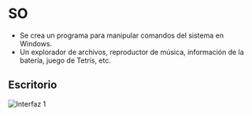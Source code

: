 # SO
- Se crea un programa para manipular comandos del sistema en Windows.
- Un explorador de archivos, reproductor de música, información de la batería, juego de Tetris, etc.


## Escritorio
![Interfaz 1](https://github.com/AlfredoCU/CMD/blob/feature/tetris/Imagenes/SO.png)
